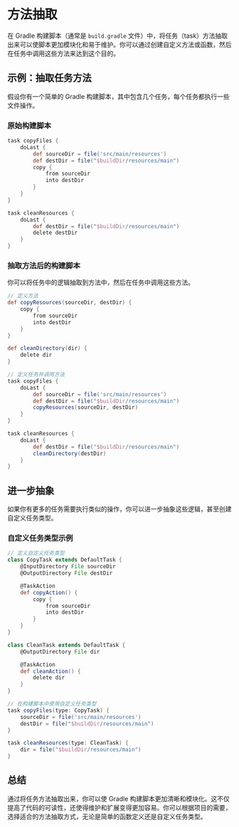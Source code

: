# 方法抽取

在 Gradle 构建脚本（通常是 `build.gradle` 文件）中，将任务（task）方法抽取出来可以使脚本更加模块化和易于维护。你可以通过创建自定义方法或函数，然后在任务中调用这些方法来达到这个目的。

## 示例：抽取任务方法

假设你有一个简单的 Gradle 构建脚本，其中包含几个任务，每个任务都执行一些文件操作。

### 原始构建脚本

```groovy
task copyFiles {
    doLast {
        def sourceDir = file('src/main/resources')
        def destDir = file("$buildDir/resources/main")
        copy {
            from sourceDir
            into destDir
        }
    }
}

task cleanResources {
    doLast {
        def destDir = file("$buildDir/resources/main")
        delete destDir
    }
}
```

### 抽取方法后的构建脚本

你可以将任务中的逻辑抽取到方法中，然后在任务中调用这些方法。

```groovy
// 定义方法
def copyResources(sourceDir, destDir) {
    copy {
        from sourceDir
        into destDir
    }
}

def cleanDirectory(dir) {
    delete dir
}

// 定义任务并调用方法
task copyFiles {
    doLast {
        def sourceDir = file('src/main/resources')
        def destDir = file("$buildDir/resources/main")
        copyResources(sourceDir, destDir)
    }
}

task cleanResources {
    doLast {
        def destDir = file("$buildDir/resources/main")
        cleanDirectory(destDir)
    }
}
```

## 进一步抽象

如果你有更多的任务需要执行类似的操作，你可以进一步抽象这些逻辑，甚至创建自定义任务类型。

### 自定义任务类型示例

```groovy
// 定义自定义任务类型
class CopyTask extends DefaultTask {
    @InputDirectory File sourceDir
    @OutputDirectory File destDir

    @TaskAction
    def copyAction() {
        copy {
            from sourceDir
            into destDir
        }
    }
}

class CleanTask extends DefaultTask {
    @OutputDirectory File dir

    @TaskAction
    def cleanAction() {
        delete dir
    }
}

// 在构建脚本中使用自定义任务类型
task copyFiles(type: CopyTask) {
    sourceDir = file('src/main/resources')
    destDir = file("$buildDir/resources/main")
}

task cleanResources(type: CleanTask) {
    dir = file("$buildDir/resources/main")
}
```

## 总结

通过将任务方法抽取出来，你可以使 Gradle 构建脚本更加清晰和模块化。这不仅提高了代码的可读性，还使得维护和扩展变得更加容易。你可以根据项目的需要，选择适合的方法抽取方式，无论是简单的函数定义还是自定义任务类型。
